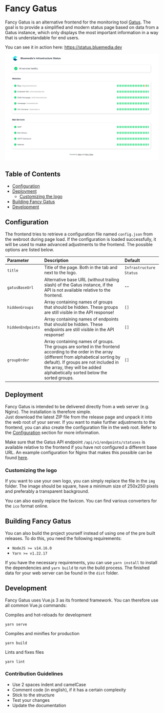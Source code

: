 # Fancy Gatus

Fancy Gatus is an alternative frontend for the monitoring tool [Gatus](https://github.com/TwiN/gatus). The goal is to provide a simplified and modern status page based on data from a Gatus instance, which only displays the most important information in a way that is understandable for end users.

You can see it in action here: https://status.bluemedia.dev

![Demo screenshot](docs/demo-screenshot.png)

## Table of Contents
- [Configuration](#configuration)
- [Deployment](#deployment)
  - [Customizing the logo](#customizing-the-logo)
- [Building Fancy Gatus](#building-fancy-gatus)
- [Development](#development)

## Configuration

The frontend tries to retrieve a configuration file named `config.json` from the webroot during page load. If the configuration is loaded successfully, it will be used to make advanced adjustments to the frontend. The possible options are listed below.

| Parameter         | Description                                                                                                                                                                                                                                                              | Default                 |
|:------------------|:-------------------------------------------------------------------------------------------------------------------------------------------------------------------------------------------------------------------------------------------------------------------------|:------------------------|
| `title`           | Title of the page. Both in the tab and next to the logo.                                                                                                                                                                                                                 | `Infrastructure Status` |
| `gatusBaseUrl`    | Alternative base URL (without trailing slash) of the Gatus instance, if the API is not available relative to the frontend.                                                                                                                                               | `""`                    |
| `hiddenGroups`    | Array containing names of groups that should be hidden. These groups are still visible in the API response!                                                                                                                                                              | `[]`                    |
| `hiddenEndpoints` | Array containing names of endpoints that should be hidden. These endpoints are still visible in the API response!                                                                                                                                                        | `[]`                    |
| `groupOrder`      | Array containing names of groups. The groups are sorted in the frontend according to the order in the array (different from alphabetical sorting by default). If groups are not included in the array, they will be added alphabetically sorted below the sorted groups. | `[]`                    |

## Deployment

Fancy Gatus is intended to be delivered directly from a web server (e.g. Nginx). The installation is therefore simple.  
Just download the latest ZIP file from the release page and unpack it into the web root of your server. If you want to make further adjustments to the frontend, you can also create the configuration file in the web root. Refer to the [Configuration](#configuration) section for more information.

Make sure that the Gatus API endpoint `/api/v1/endpoints/statuses` is available relative to the frontend if you have not configured a different base URL. An example configuration for Nginx that makes this possible can be found [here](docs/example-nginx.conf).

### Customizing the logo

If you want to use your own logo, you can simply replace the file in the `img` folder. The image should be square, have a minimum size of 250x250 pixels and preferably a transparent background.  
  
You can also easily replace the favicon. You can find various converters for the `ico` format online.

## Building Fancy Gatus

You can also build the project yourself instead of using one of the pre built releases. To do this, you need the following requirements:

- `NodeJS >= v14.16.0`
- `Yarn >= v1.22.17`

If you have the necessary requirements, you can use `yarn install` to install the dependencies and `yarn build` to run the build process. The finished data for your web server can be found in the `dist` folder.

## Development

Fancy Gatus uses Vue.js 3 as its frontend framework. You can therefore use all common Vue.js commands:

Compiles and hot-reloads for development
```
yarn serve
```

Compiles and minifies for production
```
yarn build
```

Lints and fixes files
```
yarn lint
```
### Contribution Guidelines

- Use 2 spaces indent and camelCase
- Comment code (in english), if it has a certain complexity
- Stick to the structure
- Test your changes
- Update the documentation
